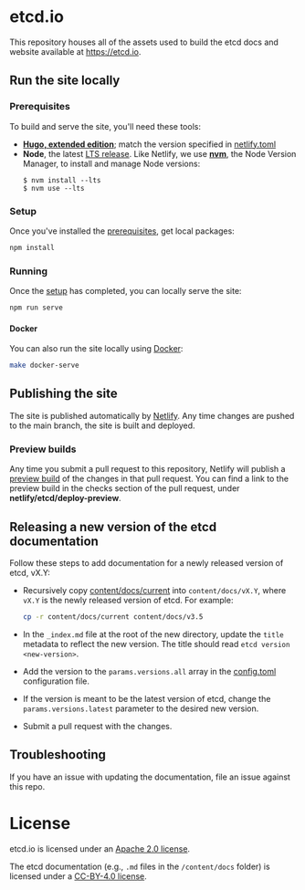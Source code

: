 # etcd.io

This repository houses all of the assets used to build the etcd docs and website available at https://etcd.io.

## Run the site locally

### Prerequisites

To build and serve the site, you'll need these tools:

- **[Hugo, extended edition][hugo-install]**; match the version specified in
  [netlify.toml](netlify.toml)
- **Node**, the latest [LTS release][]. Like Netlify, we use **[nvm][]**, the
  Node Version Manager, to install and manage Node versions:
  ```console
  $ nvm install --lts
  $ nvm use --lts
  ```

### Setup

Once you've installed the [prerequisites](#prerequisites), get local packages:

```bash
npm install
```

### Running

Once the [setup](#setup) has completed, you can locally serve the site:

```bash
npm run serve
```

#### Docker

You can also run the site locally using [Docker](https://docker.com):

```bash
make docker-serve
```

## Publishing the site

The site is published automatically by [Netlify](https://netlify.com). Any time
changes are pushed to the main branch, the site is built and deployed.

### Preview builds

Any time you submit a pull request to this repository, Netlify will publish a
[preview
build](https://www.netlify.com/blog/2016/07/20/introducing-deploy-previews-in-netlify/)
of the changes in that pull request. You can find a link to the preview build in
the checks section of the pull request, under **netlify/etcd/deploy-preview**.

## Releasing a new version of the etcd documentation

Follow these steps to add documentation for a newly released version of etcd, vX.Y:

* Recursively copy [content/docs/current](content/docs/current) into
  `content/docs/vX.Y`, where `vX.Y` is the newly released version of etcd. For example:

    ```bash
    cp -r content/docs/current content/docs/v3.5
    ```

* In the `_index.md` file at the root of the new directory, update the `title`
  metadata to reflect the new version. The title should read `etcd version
  <new-version>`.
* Add the version to the `params.versions.all` array in the
  [config.toml](config.toml) configuration file.
* If the version is meant to be the latest version of etcd, change the
  `params.versions.latest` parameter to the desired new version.
* Submit a pull request with the changes.

## Troubleshooting

If you have an issue with updating the documentation, file an issue against this
repo.

[hugo-install]: https://gohugo.io/getting-started/installing
[LTS release]: https://nodejs.org/en/about/releases/
[nvm]: https://github.com/nvm-sh/nvm/blob/master/README.md#installing-and-updating

# License

etcd.io is licensed under an [Apache 2.0 license](./LICENSE).

The etcd documentation (e.g., `.md` files in the `/content/docs` folder) is licensed under a [CC-BY-4.0 license](https://creativecommons.org/licenses/by/4.0/). 
